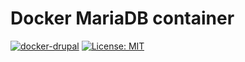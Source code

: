 # Docker MariaDB container


[![docker-drupal](https://img.shields.io/badge/spy86-mariadb-blue.svg)](https://cloud.docker.com/repository/docker/spy86/mariadb) [![License: MIT](https://img.shields.io/badge/License-MIT-yellow.svg)](https://opensource.org/licenses/MIT)
